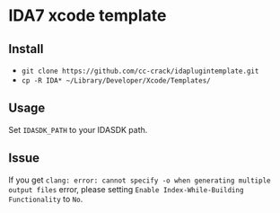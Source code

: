 # IDA7 xcode template
## Install
- `git clone https://github.com/cc-crack/idaplugintemplate.git`
- `cp -R IDA* ~/Library/Developer/Xcode/Templates/`

## Usage
Set `IDASDK_PATH` to your IDASDK path.
## Issue
If you get `clang: error: cannot specify -o when generating multiple output files` error,  please setting `Enable Index-While-Building Functionality` to `No`.


